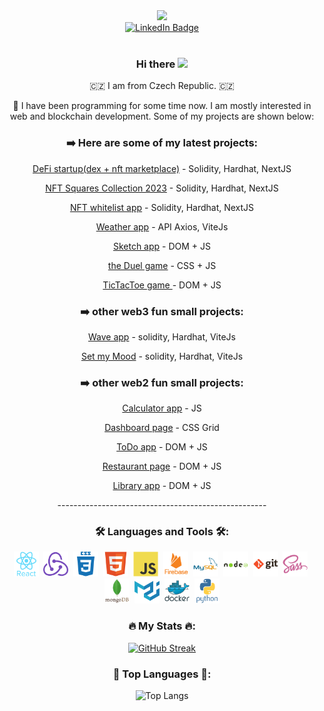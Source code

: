 <div align="center">
  <div id="header" align="center">
    <img src="https://media.giphy.com/media/RbDKaczqWovIugyJmW/giphy.gif" width="150"/>
  </div>
  <div id="badges" align="center">
    <a href="https://www.linkedin.com/in/hoang-le-cfa-808b6224/)">
      <img src="https://img.shields.io/badge/LinkedIn-blue?style=for-the-badge&logo=linkedin&logoColor=white" alt="LinkedIn Badge"/>
    </a>
  </div>
  <img src="https://komarev.com/ghpvc/?username=HoangLe87&style=flat-square&color=blue" alt=""/>
  <div><div>
</div>

<h3> Hi there <img src="https://media.giphy.com/media/hvRJCLFzcasrR4ia7z/giphy.gif" width="30px"/> </h3>

🇨🇿 I am from Czech Republic. 🇨🇿

🔭 I have been programming for some time now. I am mostly interested in web and blockchain development. Some of my projects are shown below:

### ➡️ Here are some of my latest projects:
<div>
      <p><a href="www.anna-defi.com/">DeFi startup(dex + nft marketplace)</a> - Solidity, Hardhat, NextJS</p>
    <p><a href="https://celebs-nft-2023-collection.vercel.app/">NFT Squares Collection 2023</a> - Solidity, Hardhat, NextJS</p>
    <p><a href="https://nft-whitelist-pgvhtou86-hoangle87.vercel.app/">NFT whitelist app</a> - Solidity, Hardhat, NextJS</p>
    <p><a href="https://hoangle87.github.io/WeatherApp/">Weather app</a> - API Axios, ViteJs</p>
    <p><a href="https://hoangle87.github.io/TheOdinProject/FOUNDATIONS/EtchASketch/index.html">Sketch app</a> - DOM + JS</p>
    <p><a href="https://hoangle87.github.io/TheOdinProject/FOUNDATIONS/rockPaperScissors-remake/index.html"> the Duel game</a> - CSS + JS</p>
    <p><a href="https://hoangle87.github.io/TheOdinProject/INTERMEDIATE/ticTacToe/index.html">TicTacToe game </a>- DOM + JS</p>
</div>

### ➡️ other web3 fun small projects:
<div>
    <p><a href="https://hoangle87.github.io/wavePortal/">Wave app</a> - solidity, Hardhat, ViteJs</p>
   <p><a href="https://hoangle87.github.io/CryptoApp/">Set my Mood</a> - solidity, Hardhat, ViteJs</p>
</div>

### ➡️ other web2 fun small projects:
<div>
  <p><a href="https://hoangle87.github.io/TheOdinProject/FOUNDATIONS/TheCalculator/index.html">Calculator app</a> - JS</p>
  <p><a href="https://hoangle87.github.io/TheOdinProject/INTERMEDIATE/dashboard/dist/index.html">Dashboard page</a> - CSS Grid</p>
  <p><a href="https://hoangle87.github.io/TheOdinProject/JAVASCRIPT/toDoApp/dist/index.html">ToDo app</a> - DOM + JS</p>
  <p><a href="https://hoangle87.github.io/TheOdinProject/INTERMEDIATE/restaurantPage/dist/index.html">Restaurant page</a> - DOM + JS</p>
  <p><a href="https://hoangle87.github.io/TheOdinProject/INTERMEDIATE/library/index.html">Library app</a> - DOM + JS</p>
</div>
----------------------------------------------------
 
<div align="center">
  
### :hammer_and_wrench: Languages and Tools :hammer_and_wrench::
<div>
  <img src="https://github.com/devicons/devicon/blob/master/icons/react/react-original-wordmark.svg" title="React" alt="React" width="40" height="40"/>&nbsp;
  <img src="https://github.com/devicons/devicon/blob/master/icons/redux/redux-original.svg" title="Redux" alt="Redux " width="40" height="40"/>&nbsp;
  <img src="https://github.com/devicons/devicon/blob/master/icons/css3/css3-plain-wordmark.svg"  title="CSS3" alt="CSS" width="40" height="40"/>&nbsp;
  <img src="https://github.com/devicons/devicon/blob/master/icons/html5/html5-original.svg" title="HTML5" alt="HTML" width="40" height="40"/>&nbsp;
  <img src="https://github.com/devicons/devicon/blob/master/icons/javascript/javascript-original.svg" title="JavaScript" alt="JavaScript" width="40" height="40"/>&nbsp;
  <img src="https://github.com/devicons/devicon/blob/master/icons/firebase/firebase-plain-wordmark.svg" title="Firebase" alt="Firebase" width="40" height="40"/>&nbsp;
  <img src="https://github.com/devicons/devicon/blob/master/icons/mysql/mysql-original-wordmark.svg" title="MySQL"  alt="MySQL" width="40" height="40"/>&nbsp;
  <img src="https://github.com/devicons/devicon/blob/master/icons/nodejs/nodejs-original-wordmark.svg" title="NodeJS" alt="NodeJS" width="40" height="40"/>&nbsp;
  <img src="https://github.com/devicons/devicon/blob/master/icons/git/git-original-wordmark.svg" title="Git" **alt="Git" width="40" height="40"/>&nbsp;
  <img src="https://github.com/devicons/devicon/blob/master/icons/sass/sass-original.svg" title="sass" **alt="sass" width="40" height="40"/>&nbsp;
  <img src="https://github.com/devicons/devicon/blob/master/icons/mongodb/mongodb-original-wordmark.svg" title="mongodb" **alt="mongodb" width="40" height="40"/>&nbsp;
  <img src="https://github.com/devicons/devicon/blob/master/icons/materialui/materialui-original.svg" title="materialui" **alt="materialui" width="40" height="40"/>&nbsp;
  <img src="https://github.com/devicons/devicon/blob/master/icons/docker/docker-original-wordmark.svg" title="docker" **alt="docker" width="40" height="40"/>&nbsp;
  <img src="https://github.com/devicons/devicon/blob/master/icons/python/python-original-wordmark.svg" title="python" **alt="python" width="40" height="40"/>
</div>

### :fire: My Stats :fire::
[![GitHub Streak](http://github-readme-streak-stats.herokuapp.com?user=HoangLe87&theme=dark&background=000000)](https://git.io/streak-stats)

### 🥇 Top Languages 🥇:
![Top Langs](https://github-readme-stats.vercel.app/api/top-langs/?username=HoangLe87&layout=compact&theme=vision-friendly-dark)
</div>
